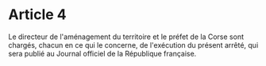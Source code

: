# Article 4

Le directeur de l'aménagement du territoire et le préfet de la Corse sont chargés, chacun en ce qui le concerne, de l'exécution du présent arrêté, qui sera publié au Journal officiel de la République française.
